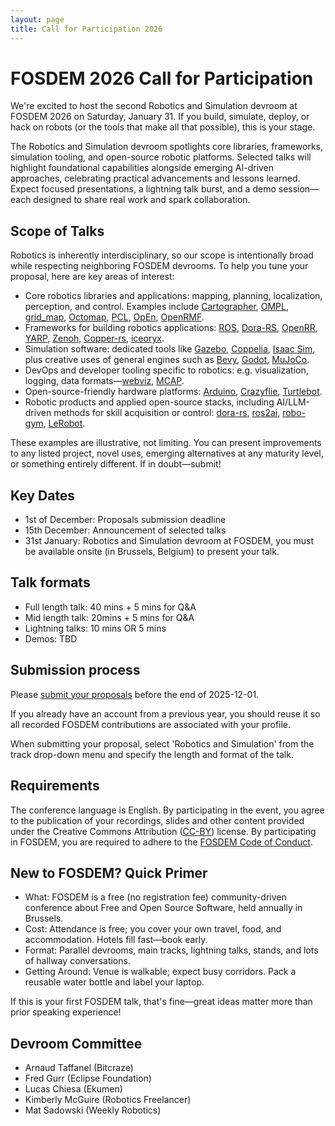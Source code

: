 ```yaml
---
layout: page
title: Call for Participation 2026
---
```


# FOSDEM 2026 Call for Participation

We're excited to host the second Robotics and Simulation devroom at FOSDEM 2026 on Saturday, January 31. If you build, simulate, deploy, or hack on robots (or the tools that make all that possible), this is your stage.

The Robotics and Simulation devroom spotlights core libraries, frameworks, simulation tooling, and open-source robotic platforms. Selected talks will highlight foundational capabilities alongside emerging AI-driven approaches, celebrating practical advancements and lessons learned. Expect focused presentations, a lightning talk burst, and a demo session—each designed to share real work and spark collaboration.

## Scope of Talks

Robotics is inherently interdisciplinary, so our scope is intentionally broad while respecting neighboring FOSDEM devrooms. To help you tune your proposal, here are key areas of interest:
* Core robotics libraries and applications: mapping, planning, localization, perception, and control. Examples include [Cartographer], [OMPL], [grid_map], [Octomap], [PCL], [OpEn], [OpenRMF].
* Frameworks for building robotics applications: [ROS], [Dora-RS], [OpenRR], [YARP], [Zenoh], [Copper-rs], [iceoryx].
* Simulation software: dedicated tools like [Gazebo], [Coppelia], [Isaac Sim], plus creative uses of general engines such as [Bevy], [Godot], [MuJoCo].
* DevOps and developer tooling specific to robotics: e.g. visualization, logging, data formats—[webviz], [MCAP].
* Open-source-friendly hardware platforms: [Arduino], [Crazyflie], [Turtlebot].
* Robotic products and applied open-source stacks, including AI/LLM-driven methods for skill acquisition or control: [dora-rs], [ros2ai], [robo-gym], [LeRobot].

These examples are illustrative, not limiting. You can present improvements to any listed project, novel uses, emerging alternatives at any maturity level, or something entirely different. If in doubt—submit!

## Key Dates
* 1st of December: Proposals submission deadline
* 15th December: Announcement of selected talks
* 31st January: Robotics and Simulation devroom at FOSDEM, you must be available onsite (in Brussels, Belgium) to present your talk.

## Talk formats
* Full length talk: 40 mins + 5 mins for Q&A
* Mid length talk: 20mins + 5 mins for Q&A
* Lightning talks: 10 mins OR 5 mins
* Demos: TBD

## Submission process
Please [submit your proposals](https://fosdem.org/submit) before the end of 2025-12-01.

If you already have an account from a previous year, you should reuse it so all recorded FOSDEM contributions are associated with your profile.

When submitting your proposal, select 'Robotics and Simulation' from the track drop-down menu and specify the length and format of the talk.

## Requirements
The conference language is English. By participating in the event, you agree to the publication of your recordings, slides and other content provided under the Creative Commons Attribution ([CC-BY]) license. By participating in FOSDEM, you are required to adhere to the [FOSDEM Code of Conduct].

## New to FOSDEM? Quick Primer
* What: FOSDEM is a free (no registration fee) community-driven conference about Free and Open Source Software, held annually in Brussels.
* Cost: Attendance is free; you cover your own travel, food, and accommodation. Hotels fill fast—book early.
* Format: Parallel devrooms, main tracks, lightning talks, stands, and lots of hallway conversations.
* Getting Around: Venue is walkable; expect busy corridors. Pack a reusable water bottle and label your laptop.

If this is your first FOSDEM talk, that's fine—great ideas matter more than prior speaking experience!

## Devroom Committee

* Arnaud Taffanel (Bitcraze)
* Fred Gurr (Eclipse Foundation)
* Lucas Chiesa (Ekumen)
* Kimberly McGuire (Robotics Freelancer)
* Mat Sadowski (Weekly Robotics)


[Arduino]: https://arduino.cc
[Bevy]: https://bevyengine.org/
[Cartographer]: https://google-cartographer.readthedocs.io
[Coppelia]: https://manual.coppeliarobotics.com/
[Copper-rs]: https://github.com/copper-project/copper-rs
[Crazyflie]: https://bitcraze.io/products/crazyflie-2-1-plus/
[dora-rs]: https://dora-rs.ai
[Eclipse iceoryx]: https://iceoryx.io/
[Gazebo]: https://gazebosim.org/home
[Godot]: https://godotengine.org/
[grid_map]: https://github.com/ANYbotics/grid_map
[iceoryx]: https://iceoryx.io/
[Isaac Sim]: https://github.com/isaac-sim/IsaacSim
[LeRobot]: https://huggingface.co/docs/lerobot/
[MCAP]: https://mcap.dev
[MuJoCo]: https://github.com/google-deepmind/mujoco
[Octomap]: https://octomap.github.io
[OMPL]: https://ompl.kavrakilab.org
[OpEn]: https://alphaville.github.io/optimization-engine/
[OpenRMF]: https://www.open-rmf.org
[OpenRR]: https://github.com/openrr/openrr
[PCL]: https://pointclouds.org
[robo-gym]: https://www.robogym.net
[ROS]: https://ros.org/
[ros2ai]: https://github.com/fujitatomoya/ros2ai
[Turtlebot]: https://www.turtlebot.com
[webviz]: https://webviz.io
[YARP]: https://www.yarp.it/latest/
[Zenoh]: https://zenoh.io/
[FOSDEM Code of Conduct]: https://fosdem.org/2026/practical/conduct/
[CC-BY]: https://creativecommons.org/licenses/by/2.0/be/deed.en